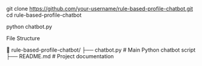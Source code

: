 git clone https://github.com/your-username/rule-based-profile-chatbot.git
cd rule-based-profile-chatbot


python chatbot.py


File Structure 

📁 rule-based-profile-chatbot/
├── chatbot.py          # Main Python chatbot script
├── README.md           # Project documentation



